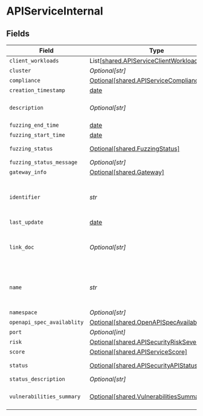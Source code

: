 # APIServiceInternal


## Fields

| Field                                                                                            | Type                                                                                             | Required                                                                                         | Description                                                                                      |
| ------------------------------------------------------------------------------------------------ | ------------------------------------------------------------------------------------------------ | ------------------------------------------------------------------------------------------------ | ------------------------------------------------------------------------------------------------ |
| `client_workloads`                                                                               | List[[shared.APIServiceClientWorkload](../../models/shared/apiserviceclientworkload.md)]         | :heavy_minus_sign:                                                                               | N/A                                                                                              |
| `cluster`                                                                                        | *Optional[str]*                                                                                  | :heavy_minus_sign:                                                                               | N/A                                                                                              |
| `compliance`                                                                                     | [Optional[shared.APIServiceComplianceSimple]](../../models/shared/apiservicecompliancesimple.md) | :heavy_minus_sign:                                                                               | N/A                                                                                              |
| `creation_timestamp`                                                                             | [date](https://docs.python.org/3/library/datetime.html#date-objects)                             | :heavy_minus_sign:                                                                               | N/A                                                                                              |
| `description`                                                                                    | *Optional[str]*                                                                                  | :heavy_minus_sign:                                                                               | Textual description of the Service                                                               |
| `fuzzing_end_time`                                                                               | [date](https://docs.python.org/3/library/datetime.html#date-objects)                             | :heavy_minus_sign:                                                                               | N/A                                                                                              |
| `fuzzing_start_time`                                                                             | [date](https://docs.python.org/3/library/datetime.html#date-objects)                             | :heavy_minus_sign:                                                                               | N/A                                                                                              |
| `fuzzing_status`                                                                                 | [Optional[shared.FuzzingStatus]](../../models/shared/fuzzingstatus.md)                           | :heavy_minus_sign:                                                                               | An enumeration.                                                                                  |
| `fuzzing_status_message`                                                                         | *Optional[str]*                                                                                  | :heavy_minus_sign:                                                                               | N/A                                                                                              |
| `gateway_info`                                                                                   | [Optional[shared.Gateway]](../../models/shared/gateway.md)                                       | :heavy_minus_sign:                                                                               | N/A                                                                                              |
| `identifier`                                                                                     | *str*                                                                                            | :heavy_check_mark:                                                                               | Unique identifier of the subject API as assigned by Crankshaft                                   |
| `last_update`                                                                                    | [date](https://docs.python.org/3/library/datetime.html#date-objects)                             | :heavy_minus_sign:                                                                               | N/A                                                                                              |
| `link_doc`                                                                                       | *Optional[str]*                                                                                  | :heavy_minus_sign:                                                                               | Location of the documentation. This can be an URL for example                                    |
| `name`                                                                                           | *str*                                                                                            | :heavy_check_mark:                                                                               | API name (for external) or destination workload (for internal)                                   |
| `namespace`                                                                                      | *Optional[str]*                                                                                  | :heavy_minus_sign:                                                                               | N/A                                                                                              |
| `openapi_spec_availablity`                                                                       | [Optional[shared.OpenAPISpecAvailability]](../../models/shared/openapispecavailability.md)       | :heavy_minus_sign:                                                                               | N/A                                                                                              |
| `port`                                                                                           | *Optional[int]*                                                                                  | :heavy_minus_sign:                                                                               | N/A                                                                                              |
| `risk`                                                                                           | [Optional[shared.APISecurityRiskSeverity]](../../models/shared/apisecurityriskseverity.md)       | :heavy_minus_sign:                                                                               | An `enum`eration.                                                                                |
| `score`                                                                                          | [Optional[shared.APIServiceScore]](../../models/shared/apiservicescore.md)                       | :heavy_minus_sign:                                                                               | N/A                                                                                              |
| `status`                                                                                         | [Optional[shared.APISecurityAPIStatus]](../../models/shared/apisecurityapistatus.md)             | :heavy_minus_sign:                                                                               | Api status enumeration.                                                                          |
| `status_description`                                                                             | *Optional[str]*                                                                                  | :heavy_minus_sign:                                                                               | N/A                                                                                              |
| `vulnerabilities_summary`                                                                        | [Optional[shared.VulnerabilitiesSummary]](../../models/shared/vulnerabilitiessummary.md)         | :heavy_minus_sign:                                                                               | Vulnerabilities summary by severity                                                              |